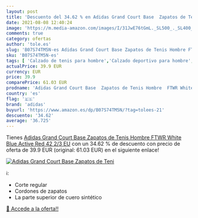 ```yaml
---
layout: post
title: 'Descuento del 34.62 % en Adidas Grand Court Base  Zapatos de Teni'
date: 2021-08-08 12:40:24
image: 'https://m.media-amazon.com/images/I/31JwE76tGmL._SL500_._SL400_.jpg'
comments: true
category: ofertas
author: 'tole.es'
slug: 'B07S74TM5N-es Adidas Grand Court Base Zapatos de Tenis Hombre FTWR White...'
sku: 'B07S74TM5N-es'
tags: [ 'Calzado de tenis para hombre','Calzado deportivo para hombre','Zapatillas casual para hombre','Zapatillas y calzado deportivo para hombre','Zapatos','Zapatos para hombre','Zapatos y complementos','adidas','zapatos', ]
actualPrice: 39.9 EUR
currency: EUR
price: 39.9
comparePrice: 61.03 EUR
prodname: 'Adidas Grand Court Base  Zapatos de Tenis Hombre  FTWR White Blue Active Red  42 2/3 EU'
country: 'es'
flag: '🇪🇸'
brand: 'adidas'
buyurl: 'https://www.amazon.es/dp/B07S74TM5N/?tag=tolees-21'
descuento: '34.62'
average: '36.725'
---
```


Tienes [Adidas Grand Court Base  Zapatos de Tenis Hombre  FTWR White Blue Active Red  42 2/3 EU](https://www.amazon.es/dp/B07S74TM5N/?tag=tolees-21) con un 34.62 % de descuento con precio de oferta de 39.9 EUR (original: 61.03 EUR) en el siguiente enlace!

[![Adidas Grand Court Base  Zapatos de Teni](https://m.media-amazon.com/images/I/31JwE76tGmL._SL500_._SL400_.jpg)](https://www.amazon.es/dp/B07S74TM5N/?tag=tolees-21)

ℹ️:

- Corte regular
- Cordones de zapatos
- La parte superior de cuero sintético

[🛒 Accede a la oferta!!](https://www.amazon.es/dp/B07S74TM5N/?tag=tolees-21)
